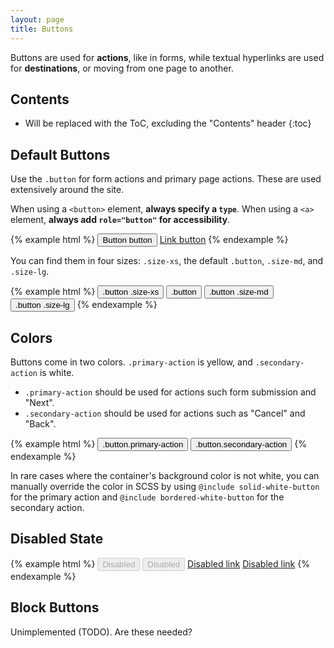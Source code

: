 ```yaml
---
layout: page
title: Buttons
---
```


Buttons are used for **actions**, like in forms, while textual hyperlinks are used for **destinations**, or moving from one page to another.

## Contents

* Will be replaced with the ToC, excluding the "Contents" header
{:toc}

## Default Buttons

Use the `.button` for form actions and primary page actions. These are used extensively around the site.

When using a `<button>` element, **always specify a `type`**. When using a `<a>` element, **always add `role="button"` for accessibility**.

{% example html %}
<button class="button primary-action" type="button">Button button</button>
<a class="button primary-action" href="#" role="button">Link button</a>
{% endexample %}

You can find them in four sizes: `.size-xs`, the default `.button`, `.size-md`, and `.size-lg`.

{% example html %}
<button class="button primary-action size-xs" type="button">.button .size-xs</button>
<button class="button primary-action" type="button">.button</button>
<button class="button primary-action size-md" type="button">.button .size-md</button>
<button class="button primary-action size-lg" type="button">.button .size-lg</button>
{% endexample %}

## Colors

Buttons come in two colors. `.primary-action` is yellow, and `.secondary-action` is white.

- `.primary-action` should be used for actions such form submission and "Next".
- `.secondary-action` should be used for actions such as "Cancel" and "Back".

{% example html %}
<button class="button primary-action" type="button">.button.primary-action</button>
<button class="button secondary-action" type="button">.button.secondary-action</button>
{% endexample %}

In rare cases where the container's background color is not white, you can manually override the color in SCSS by using `@include solid-white-button` for the primary action and `@include bordered-white-button` for the secondary action.

## Disabled State

{% example html %}
<button class="button primary-action" type="button" disabled>Disabled</button>
<button class="button secondary-action" type="button" disabled>Disabled</button>
<a class="button disabled primary-action" href="https://wealthsimple.com/">Disabled link</a>
<a class="button disabled secondary-action" href="https://wealthsimple.com/">Disabled link</a>
{% endexample %}

## Block Buttons

Unimplemented (TODO). Are these needed?
